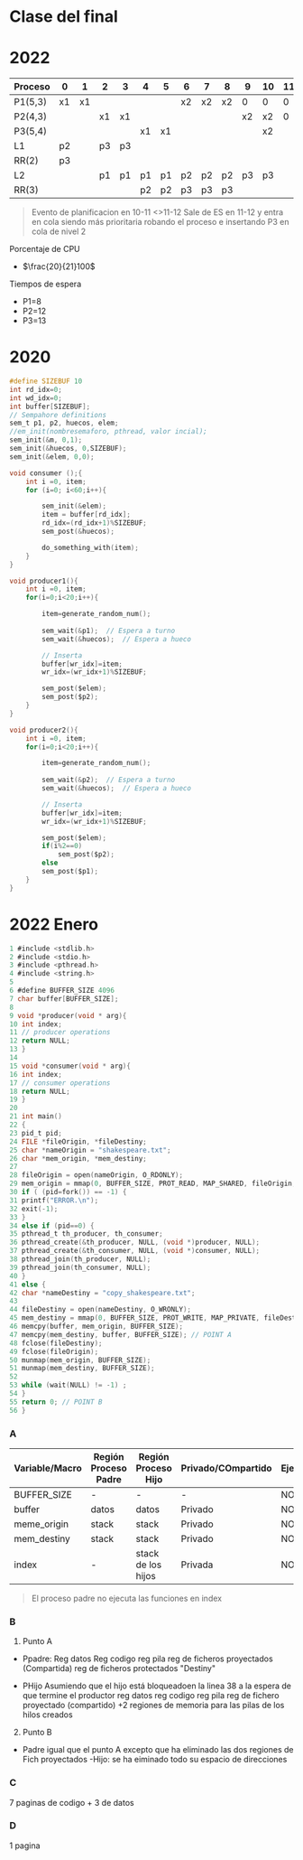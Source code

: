# Clase del final

# 2022
|Proceso|0|1|2|3|4|5|6|7|8|9|10|11|12|13|14|15|16|17|18|19|20|
|---|---|---|---|---|---|---|---|---|---|---|---|---|---|---|---|---|---|---|---|---|---|
|P1(5,3)|x1|x1|||||x2|x2|x2|0|0|0|x1|x1|||||x2|x2|x2|
|P2(4,3)|||x1|x1||||||x2|x2|0|0|0|x1|x1||||||
|P3(5,4)|||||x1|x1|||||x2|||||x2|x2|0|0|0|
|L1|p2||p3|p3||||||||||||||||||
|RR(2)|p3|||||||||||||||||||||
|L2|||p1|p1|p1|p1|p2|p2|p2|p3|p3||p3|p3|p3|p3|p1|p1|p2|p2|p2|
|RR(3)|||||p2|p2|p3|p3|p3|||||||p1|p1|p2|p2|||

>Evento de planificacion en 10-11
<>11-12 Sale de ES en 11-12 y entra en cola siendo más prioritaria robando el proceso e insertando P3 en cola de nivel 2

Porcentaje de CPU 
- $\frac{20}{21}100$

Tiempos de espera
- P1=8
- P2=12
- P3=13

# 2020

```c
#define SIZEBUF 10
int rd_idx=0;
int wd_idx=0;
int buffer[SIZEBUF];
// Sempahore definitions
sem_t p1, p2, huecos, elem; 
//em_init(nombresemaforo, pthread, valor incial);
sem_init(&m, 0,1);   
sem_init(&huecos, 0,SIZEBUF);
sem_init(&elem, 0,0);
```

```c
void consumer ();{
    int i =0, item;
    for (i=0; i<60;i++){

        sem_init(&elem);
        item = buffer[rd_idx];
        rd_idx=(rd_idx+1)%SIZEBUF;
        sem_post(&huecos);

        do_something_with(item);
    }
}
```

```c
void producer1(){
    int i =0, item;
    for(i=0;i<20;i++){

        item=generate_random_num();
    
        sem_wait(&p1);  // Espera a turno
        sem_wait(&huecos);  // Espera a hueco

        // Inserta
        buffer[wr_idx]=item;
        wr_idx=(wr_idx+1)%SIZEBUF;

        sem_post($elem);
        sem_post($p2);
    }
}
```

```c
void producer2(){
    int i =0, item;
    for(i=0;i<20;i++){

        item=generate_random_num();
    
        sem_wait(&p2);  // Espera a turno
        sem_wait(&huecos);  // Espera a hueco

        // Inserta
        buffer[wr_idx]=item;
        wr_idx=(wr_idx+1)%SIZEBUF;

        sem_post($elem);
        if(i%2==0)
            sem_post($p2);
        else
        sem_post($p1);
    }
}
```

# 2022 Enero

```c
1 #include <stdlib.h>
2 #include <stdio.h>
3 #include <pthread.h>
4 #include <string.h>
5
6 #define BUFFER_SIZE 4096
7 char buffer[BUFFER_SIZE];
8
9 void *producer(void * arg){
10 int index;
11 // producer operations
12 return NULL;
13 }
14
15 void *consumer(void * arg){
16 int index;
17 // consumer operations
18 return NULL;
19 }
20
21 int main()
22 {
23 pid_t pid;
24 FILE *fileOrigin, *fileDestiny;
25 char *nameOrigin = "shakespeare.txt";
26 char *mem_origin, *mem_destiny;
27
28 fileOrigin = open(nameOrigin, O_RDONLY);
29 mem_origin = mmap(0, BUFFER_SIZE, PROT_READ, MAP_SHARED, fileOrigin, 0);
30 if ( (pid=fork()) == -1) {
31 printf("ERROR.\n");
32 exit(-1);
33 }
34 else if (pid==0) {
35 pthread_t th_producer, th_consumer;
36 pthread_create(&th_producer, NULL, (void *)producer, NULL);
37 pthread_create(&th_consumer, NULL, (void *)consumer, NULL);
38 pthread_join(th_producer, NULL);
39 pthread_join(th_consumer, NULL);
40 }
41 else {
42 char *nameDestiny = "copy_shakespeare.txt";
43
44 fileDestiny = open(nameDestiny, O_WRONLY);
45 mem_destiny = mmap(0, BUFFER_SIZE, PROT_WRITE, MAP_PRIVATE, fileDestiny, 0);
46 memcpy(buffer, mem_origin, BUFFER_SIZE);
47 memcpy(mem_destiny, buffer, BUFFER_SIZE); // POINT A
48 fclose(fileDestiny);
49 fclose(fileOrigin);
50 munmap(mem_origin, BUFFER_SIZE);
51 munmap(mem_destiny, BUFFER_SIZE);
52
53 while (wait(NULL) != -1) ;
54 }
55 return 0; // POINT B
56 }
```
### A
|Variable/Macro|Región Proceso Padre|Región Proceso Hijo|Privado/COmpartido|Ejecutable(Si/No)|
|---|---|---|---|---|
|BUFFER_SIZE|-|-|-|NO|
|buffer|datos|datos|Privado|NO|
|meme_origin|stack|stack|Privado|NO|
|mem_destiny|stack|stack|Privado|NO|
|index|-|stack de los hijos|Privada|NO|

>El proceso padre no ejecuta las funciones en index

### B
1. Punto A
- Ppadre: 
Reg datos
Reg codigo
reg pila
reg de ficheros proyectados (Compartida)
reg de ficheros protectados "Destiny"

- PHijo
Asumiendo que el hijo está bloqueadoen la linea 38 a la espera de que termine el productor
reg datos
reg codigo
reg pila
reg de fichero proyectado (compartido)
+2 regiones de memoria para las pilas de los hilos creados

2. Punto B
- Padre igual que el punto A excepto que ha eliminado las dos regiones de Fich proyectados
-Hijo: se ha eiminado todo su espacio de direcciones


### C 
7 paginas de codigo + 3 de datos

### D
1 pagina